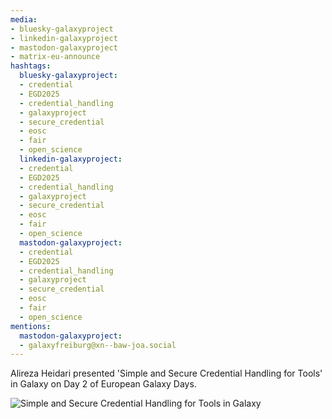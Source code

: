 ```yaml
---
media:
- bluesky-galaxyproject
- linkedin-galaxyproject
- mastodon-galaxyproject
- matrix-eu-announce
hashtags:
  bluesky-galaxyproject:
  - credential
  - EGD2025
  - credential_handling
  - galaxyproject
  - secure_credential
  - eosc
  - fair
  - open_science
  linkedin-galaxyproject:
  - credential
  - EGD2025
  - credential_handling
  - galaxyproject
  - secure_credential
  - eosc
  - fair
  - open_science
  mastodon-galaxyproject:
  - credential
  - EGD2025
  - credential_handling
  - galaxyproject
  - secure_credential
  - eosc
  - fair
  - open_science
mentions:
  mastodon-galaxyproject:
  - galaxyfreiburg@xn--baw-joa.social
---
```


Alireza Heidari presented 'Simple and Secure Credential Handling for Tools' in Galaxy on Day 2 of European Galaxy Days.

![Simple and Secure Credential Handling for Tools in Galaxy](https://github.com/user-attachments/assets/8d71f9ce-940f-4051-b3c8-1dc9e3bf261c)
